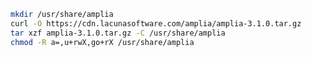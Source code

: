 ﻿```sh
mkdir /usr/share/amplia
curl -O https://cdn.lacunasoftware.com/amplia/amplia-3.1.0.tar.gz
tar xzf amplia-3.1.0.tar.gz -C /usr/share/amplia
chmod -R a=,u+rwX,go+rX /usr/share/amplia
```
